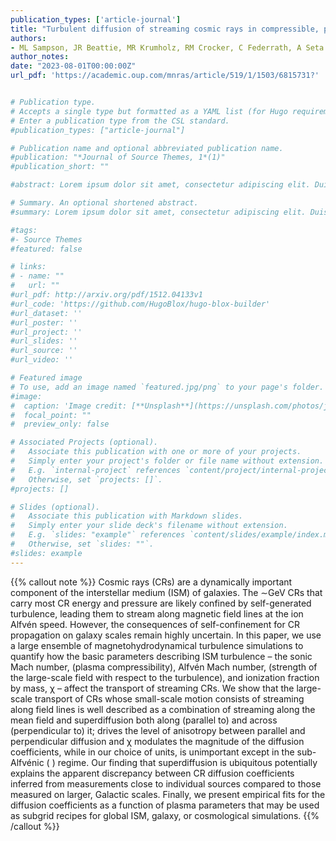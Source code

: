 ```yaml
---
publication_types: ['article-journal']
title: "Turbulent diffusion of streaming cosmic rays in compressible, partially ionized plasma -- MNRAS"
authors:
- ML Sampson, JR Beattie, MR Krumholz, RM Crocker, C Federrath, A Seta
author_notes:
date: "2023-08-01T00:00:00Z"
url_pdf: 'https://academic.oup.com/mnras/article/519/1/1503/6815731?'


# Publication type.
# Accepts a single type but formatted as a YAML list (for Hugo requirements).
# Enter a publication type from the CSL standard.
#publication_types: ["article-journal"]

# Publication name and optional abbreviated publication name.
#publication: "*Journal of Source Themes, 1*(1)"
#publication_short: ""

#abstract: Lorem ipsum dolor sit amet, consectetur adipiscing elit. Duis posuere tellus ac #convallis placerat. Proin tincidunt magna sed ex sollicitudin condimentum. Sed ac faucibus dolor, #scelerisque sollicitudin nisi. Cras purus urna, suscipit quis sapien eu, pulvinar tempor diam. #Quisque risus orci, mollis id ante sit amet, gravida egestas nisl. Sed ac tempus magna. Proin in #dui enim. Donec condimentum, sem id dapibus fringilla, tellus enim condimentum arcu, nec volutpat #est felis vel metus. Vestibulum sit amet erat at nulla eleifend gravida.

# Summary. An optional shortened abstract.
#summary: Lorem ipsum dolor sit amet, consectetur adipiscing elit. Duis posuere tellus ac convallis #placerat. Proin tincidunt magna sed ex sollicitudin condimentum.

#tags:
#- Source Themes
#featured: false

# links:
# - name: ""
#   url: ""
#url_pdf: http://arxiv.org/pdf/1512.04133v1
#url_code: 'https://github.com/HugoBlox/hugo-blox-builder'
#url_dataset: ''
#url_poster: ''
#url_project: ''
#url_slides: ''
#url_source: ''
#url_video: ''

# Featured image
# To use, add an image named `featured.jpg/png` to your page's folder. 
#image:
#  caption: 'Image credit: [**Unsplash**](https://unsplash.com/photos/jdD8gXaTZsc)'
#  focal_point: ""
#  preview_only: false

# Associated Projects (optional).
#   Associate this publication with one or more of your projects.
#   Simply enter your project's folder or file name without extension.
#   E.g. `internal-project` references `content/project/internal-project/index.md`.
#   Otherwise, set `projects: []`.
#projects: []

# Slides (optional).
#   Associate this publication with Markdown slides.
#   Simply enter your slide deck's filename without extension.
#   E.g. `slides: "example"` references `content/slides/example/index.md`.
#   Otherwise, set `slides: ""`.
#slides: example
---
```


{{% callout note %}}
Cosmic rays (CRs) are a dynamically important component of the interstellar medium (ISM) of galaxies. The ∼GeV CRs that carry most CR energy and pressure are likely confined by self-generated turbulence, leading them to stream along magnetic field lines at the ion Alfvén speed. However, the consequences of self-confinement for CR propagation on galaxy scales remain highly uncertain. In this paper, we use a large ensemble of magnetohydrodynamical turbulence simulations to quantify how the basic parameters describing ISM turbulence – the sonic Mach number, 
 (plasma compressibility), Alfvén Mach number, 
 (strength of the large-scale field with respect to the turbulence), and ionization fraction by mass, χ – affect the transport of streaming CRs. We show that the large-scale transport of CRs whose small-scale motion consists of streaming along field lines is well described as a combination of streaming along the mean field and superdiffusion both along (parallel to) and across (perpendicular to) it; 
 drives the level of anisotropy between parallel and perpendicular diffusion and χ modulates the magnitude of the diffusion coefficients, while in our choice of units, 
 is unimportant except in the sub-Alfvénic (⁠
⁠) regime. Our finding that superdiffusion is ubiquitous potentially explains the apparent discrepancy between CR diffusion coefficients inferred from measurements close to individual sources compared to those measured on larger, Galactic scales. Finally, we present empirical fits for the diffusion coefficients as a function of plasma parameters that may be used as subgrid recipes for global ISM, galaxy, or cosmological simulations.
{{% /callout %}}
